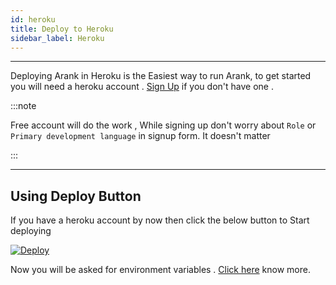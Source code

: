 ```yaml
---
id: heroku
title: Deploy to Heroku
sidebar_label: Heroku
---
```

---
Deploying Arank in Heroku is the Easiest way to run Arank, to get started you will need a heroku account . [Sign Up](https://signup.heroku.com/) if you don't have one .

:::note

Free account will do the work , While signing up don't worry about `Role` or `Primary development language` in signup form. It doesn't matter

:::

---

## Using Deploy Button

If you have a heroku account by now then click the below button to Start deploying

[![Deploy](https://www.herokucdn.com/deploy/button.svg)](https://deploy.Arank.tech) 

Now you will be asked for environment variables . [Click here](/docs/variables/env_variables) know more.
